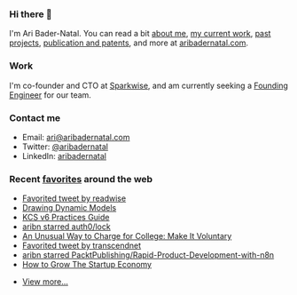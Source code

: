 ### Hi there 👋

I'm Ari Bader-Natal. You can read a bit [about me](https://aribadernatal.com), [my current work](https://aribadernatal.com/projects/Sparkwise/), [past projects](https://aribadernatal.com/projects/), [publication and patents](https://aribadernatal.com/publications), and more at [aribadernatal.com](https://aribadernatal.com).

### Work 

I'm co-founder and CTO at [Sparkwise](https://sparkwise.co), and am currently seeking a [Founding Engineer](https://sparkwise.notion.site/Build-the-Future-of-Learning-with-Us-9828f73e135d4676a4c02f1483886f0e) for our team.  

### Contact me

- Email: ari@aribadernatal.com
- Twitter: [@aribadernatal](https://twitter.com/aribadernatal)
- LinkedIn: [aribadernatal](https://linkedin.com/in/aribadernatal)

### Recent [favorites](https://favorites.aribadernatal.com) around the web

<!--START_SECTION:feed-->
* [Favorited tweet by readwise](https:&#x2F;&#x2F;favorites.aribadernatal.com&#x2F;twitter-favorites&#x2F;2022&#x2F;04&#x2F;favorited-tweet-by-readwise&#x2F;)
* [Drawing Dynamic Models](https:&#x2F;&#x2F;favorites.aribadernatal.com&#x2F;pocket-favorites&#x2F;2022&#x2F;04&#x2F;drawing-dynamic-models&#x2F;)
* [KCS v6 Practices Guide](https:&#x2F;&#x2F;favorites.aribadernatal.com&#x2F;pocket-favorites&#x2F;2022&#x2F;04&#x2F;kcs-v6-practices-guide&#x2F;)
* [aribn starred auth0&#x2F;lock](https:&#x2F;&#x2F;favorites.aribadernatal.com&#x2F;github-favorites&#x2F;2022&#x2F;04&#x2F;aribn-starred-auth0-lock&#x2F;)
* [An Unusual Way to Charge for College: Make It Voluntary](https:&#x2F;&#x2F;favorites.aribadernatal.com&#x2F;pocket-favorites&#x2F;2022&#x2F;03&#x2F;an-unusual-way-to-charge-for-college-make-it-voluntary&#x2F;)
* [Favorited tweet by transcendnet](https:&#x2F;&#x2F;favorites.aribadernatal.com&#x2F;twitter-favorites&#x2F;2022&#x2F;03&#x2F;favorited-tweet-by-transcendnet-2&#x2F;)
* [aribn starred PacktPublishing&#x2F;Rapid-Product-Development-with-n8n](https:&#x2F;&#x2F;favorites.aribadernatal.com&#x2F;github-favorites&#x2F;2022&#x2F;03&#x2F;aribn-starred-packtpublishing-rapid-product-development-with-n8n&#x2F;)
* [How to Grow The Startup Economy](https:&#x2F;&#x2F;favorites.aribadernatal.com&#x2F;pocket-favorites&#x2F;2022&#x2F;03&#x2F;how-to-grow-the-startup-economy&#x2F;)
<!--END_SECTION:feed-->
* [View more...](https://favorites.aribadernatal.com)
